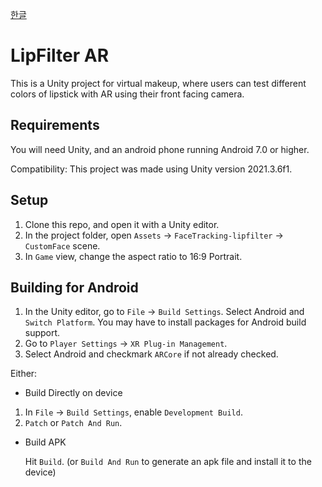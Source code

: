 [한글](README_KOR.md)
# LipFilter AR
This is a Unity project for virtual makeup, where users can test different colors of lipstick with AR using their front facing camera.

## Requirements
You will need Unity, and an android phone running Android 7.0 or higher.

Compatibility: This project was made using Unity version 2021.3.6f1.

## Setup
1. Clone this repo, and open it with a Unity editor.
2. In the project folder, open `Assets` -> `FaceTracking-lipfilter` -> `CustomFace` scene.
3. In `Game` view, change the aspect ratio to 16:9 Portrait.
## Building for Android
1. In the Unity editor, go to `File` -> `Build Settings`. Select Android and `Switch Platform`. You may have to install packages for Android build support.
2. Go to `Player Settings` -> `XR Plug-in Management`.
3. Select Android and checkmark `ARCore` if not already checked.

Either:

* Build Directly on device
1. In `File` -> `Build Settings`, enable `Development Build`.
2. `Patch` or `Patch And Run`.

* Build APK
    
     Hit `Build`. (or `Build And Run` to generate an apk file and install it to the device)
